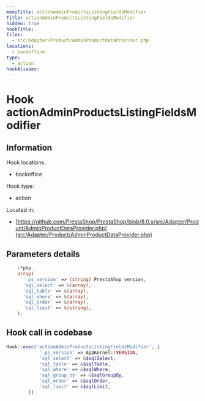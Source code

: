 ```yaml
---
menuTitle: actionAdminProductsListingFieldsModifier
Title: actionAdminProductsListingFieldsModifier
hidden: true
hookTitle: 
files:
  - src/Adapter/Product/AdminProductDataProvider.php
locations:
  - backoffice
type:
  - action
hookAliases:
---
```


# Hook actionAdminProductsListingFieldsModifier

## Information

Hook locations: 
  - backoffice

Hook type: 
  - action

Located in: 
  - [https://github.com/PrestaShop/PrestaShop/blob/8.0.x/src/Adapter/Product/AdminProductDataProvider.php](src/Adapter/Product/AdminProductDataProvider.php)

## Parameters details

```php
    <?php
    array(
      '_ps_version' => (string) PrestaShop version,
      'sql_select' => &(array),
      'sql_table' => &(array),
      'sql_where' => &(array),
      'sql_order' => &(array),
      'sql_limit' => &(string),
    );
```

## Hook call in codebase

```php
Hook::exec('actionAdminProductsListingFieldsModifier', [
            '_ps_version' => AppKernel::VERSION,
            'sql_select' => &$sqlSelect,
            'sql_table' => &$sqlTable,
            'sql_where' => &$sqlWhere,
            'sql_group_by' => &$sqlGroupBy,
            'sql_order' => &$sqlOrder,
            'sql_limit' => &$sqlLimit,
        ])
```